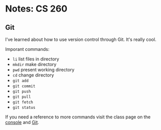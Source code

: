 # Notes: CS 260

## Git

I've learned about how to use version control through Git. It's really cool.

Imporant commands:
- `li` list files in directory
- `mkdir` make directory
- `pwd` present working directory
- `cd` change directory
- `git add`
- `git commit`
- `git push`
- `git pull`
- `git fetch`
- `git status`

If you need a reference to more commands visit the class page on the [console](https://github.com/webprogramming260/.github/blob/main/profile/essentials/console/console.md) and [Git](https://github.com/webprogramming260/.github/blob/main/profile/essentials/gitHub/gitHub.md#github).
